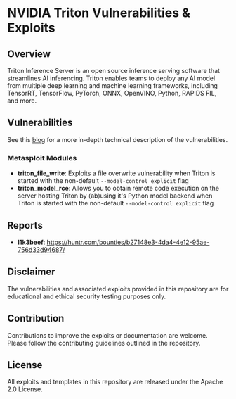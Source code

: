 # NVIDIA Triton Vulnerabilities & Exploits

## Overview

Triton Inference Server is an open source inference serving software that streamlines AI inferencing. Triton enables teams to deploy any AI model from multiple deep learning and machine learning frameworks, including TensorRT, TensorFlow, PyTorch, ONNX, OpenVINO, Python, RAPIDS FIL, and more.

## Vulnerabilities

See this [blog](https://protectai.com/threat-research/triton-inference-server-arbitrary-file-overwrite) for a more in-depth technical description of the vulnerabilities.

### Metasploit Modules

- **triton_file_write**: Exploits a file overwrite vulnerability when Triton is started with the non-default ```--model-control explicit``` flag
- **triton_model_rce**: Allows you to obtain remote code execution on the server hosting Triton by (ab)using it's Python model backend when Triton is started with the non-default ```--model-control explicit``` flag

## Reports
- **l1k3beef**: https://huntr.com/bounties/b27148e3-4da4-4e12-95ae-756d33d94687/

## Disclaimer

The vulnerabilities and associated exploits provided in this repository are for educational and ethical security testing purposes only.

## Contribution

Contributions to improve the exploits or documentation are welcome. Please follow the contributing guidelines outlined in the repository.

## License

All exploits and templates in this repository are released under the Apache 2.0 License.
